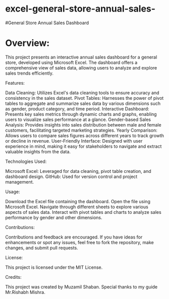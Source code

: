 # excel-general-store-annual-sales-
#General Store Annual Sales Dashboard

<h1>Overview:</h1>

This project presents an interactive annual sales dashboard for a general store, developed using Microsoft Excel. The dashboard offers a comprehensive view of sales data, allowing users to analyze and explore sales trends efficiently.

Features:

Data Cleaning: Utilizes Excel's data cleaning tools to ensure accuracy and consistency in the sales dataset.
Pivot Tables: Harnesses the power of pivot tables to aggregate and summarize sales data by various dimensions such as gender, product category, and time period.
Interactive Dashboard: Presents key sales metrics through dynamic charts and graphs, enabling users to visualize sales performance at a glance.
Gender-based Sales Analysis: Provides insights into sales distribution between male and female customers, facilitating targeted marketing strategies.
Yearly Comparison: Allows users to compare sales figures across different years to track growth or decline in revenue.
User-Friendly Interface: Designed with user experience in mind, making it easy for stakeholders to navigate and extract valuable insights from the data.

Technologies Used:

Microsoft Excel: Leveraged for data cleaning, pivot table creation, and dashboard design.
GitHub: Used for version control and project management.

Usage:

Download the Excel file containing the dashboard.
Open the file using Microsoft Excel.
Navigate through different sheets to explore various aspects of sales data.
Interact with pivot tables and charts to analyze sales performance by gender and other dimensions.

Contributions:

Contributions and feedback are encouraged. If you have ideas for enhancements or spot any issues, feel free to fork the repository, make changes, and submit pull requests.

License:

This project is licensed under the MIT License.

Credits:

This project was created by Muzamil Shaban. Special thanks to my guide Mr.Rishabh Mishra.
